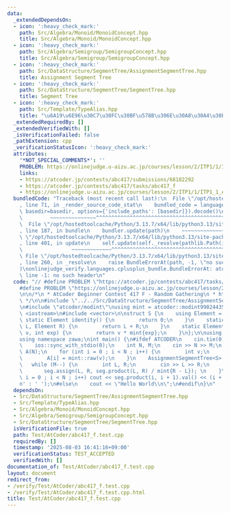 ```yaml
---
data:
  _extendedDependsOn:
  - icon: ':heavy_check_mark:'
    path: Src/Algebra/Monoid/MonoidConcept.hpp
    title: Src/Algebra/Monoid/MonoidConcept.hpp
  - icon: ':heavy_check_mark:'
    path: Src/Algebra/Semigroup/SemigroupConcept.hpp
    title: Src/Algebra/Semigroup/SemigroupConcept.hpp
  - icon: ':heavy_check_mark:'
    path: Src/DataStructure/SegmentTree/AssignmentSegmentTree.hpp
    title: Assignment Segment Tree
  - icon: ':heavy_check_mark:'
    path: Src/DataStructure/SegmentTree/SegmentTree.hpp
    title: Segment Tree
  - icon: ':heavy_check_mark:'
    path: Src/Template/TypeAlias.hpp
    title: "\u6A19\u6E96\u30C7\u30FC\u30BF\u578B\u306E\u30A8\u30A4\u30EA\u30A2\u30B9"
  _extendedRequiredBy: []
  _extendedVerifiedWith: []
  _isVerificationFailed: false
  _pathExtension: cpp
  _verificationStatusIcon: ':heavy_check_mark:'
  attributes:
    '*NOT_SPECIAL_COMMENTS*': ''
    PROBLEM: https://onlinejudge.u-aizu.ac.jp/courses/lesson/2/ITP1/1/ITP1_1_A
    links:
    - https://atcoder.jp/contests/abc417/submissions/68182292
    - https://atcoder.jp/contests/abc417/tasks/abc417_f
    - https://onlinejudge.u-aizu.ac.jp/courses/lesson/2/ITP1/1/ITP1_1_A
  bundledCode: "Traceback (most recent call last):\n  File \"/opt/hostedtoolcache/Python/3.13.7/x64/lib/python3.13/site-packages/onlinejudge_verify/documentation/build.py\"\
    , line 71, in _render_source_code_stat\n    bundled_code = language.bundle(stat.path,\
    \ basedir=basedir, options={'include_paths': [basedir]}).decode()\n          \
    \         ~~~~~~~~~~~~~~~^^^^^^^^^^^^^^^^^^^^^^^^^^^^^^^^^^^^^^^^^^^^^^^^^^^^^^^^^^^^^^^^^^\n\
    \  File \"/opt/hostedtoolcache/Python/3.13.7/x64/lib/python3.13/site-packages/onlinejudge_verify/languages/cplusplus.py\"\
    , line 187, in bundle\n    bundler.update(path)\n    ~~~~~~~~~~~~~~^^^^^^\n  File\
    \ \"/opt/hostedtoolcache/Python/3.13.7/x64/lib/python3.13/site-packages/onlinejudge_verify/languages/cplusplus_bundle.py\"\
    , line 401, in update\n    self.update(self._resolve(pathlib.Path(included), included_from=path))\n\
    \                ~~~~~~~~~~~~~^^^^^^^^^^^^^^^^^^^^^^^^^^^^^^^^^^^^^^^^^^^^\n \
    \ File \"/opt/hostedtoolcache/Python/3.13.7/x64/lib/python3.13/site-packages/onlinejudge_verify/languages/cplusplus_bundle.py\"\
    , line 260, in _resolve\n    raise BundleErrorAt(path, -1, \"no such header\"\
    )\nonlinejudge_verify.languages.cplusplus_bundle.BundleErrorAt: atcoder/modint:\
    \ line -1: no such header\n"
  code: "// #define PROBLEM \"https://atcoder.jp/contests/abc417/tasks/abc417_f\"\n\
    #define PROBLEM \"https://onlinejudge.u-aizu.ac.jp/courses/lesson/2/ITP1/1/ITP1_1_A\"\
    \n\n/*\n * AtCoder Beginner Contest 417 F - Random Gathering\n * https://atcoder.jp/contests/abc417/submissions/68182292\n\
    \ */\n\n#include \"../../Src/DataStructure/SegmentTree/AssignmentSegmentTree.hpp\"\
    \n#include \"atcoder/modint\"\nusing mint = atcoder::modint998244353;\n\n#include\
    \ <iostream>\n#include <vector>\n\nstruct S {\n    using Element = mint;\n   \
    \ static Element identity() {\n        return 0;\n    }\n    static Element operation(Element\
    \ L, Element R) {\n        return L + R;\n    }\n    static Element power(Element\
    \ v, int exp) {\n        return v * mint{exp};\n    }\n};\n\nusing namespace std;\n\
    using namespace zawa;\nint main() {\n#ifdef ATCODER\n    cin.tie(0);\n    cout.tie(0);\n\
    \    ios::sync_with_stdio(0);\n    int N, M;\n    cin >> N >> M;\n    vector<mint>\
    \ A(N);\n    for (int i = 0 ; i < N ; i++) {\n        int v;\n        cin >> v;\n\
    \        A[i] = mint::raw(v);\n    }\n    AssignmentSegmentTree<S> seg{A};\n \
    \   while (M--) {\n        int L, R;\n        cin >> L >> R;\n        L--;\n \
    \       seg.assign(L, R, seg.product(L, R) / mint{R - L}); \n    }\n    for (int\
    \ i = 0 ; i < N ; i++) cout << seg.product(i, i + 1).val() << (i + 1 == N ? '\\\
    n' : ' ');\n#else\n    cout << \"Hello World\\n\";\n#endif\n}\n"
  dependsOn:
  - Src/DataStructure/SegmentTree/AssignmentSegmentTree.hpp
  - Src/Template/TypeAlias.hpp
  - Src/Algebra/Monoid/MonoidConcept.hpp
  - Src/Algebra/Semigroup/SemigroupConcept.hpp
  - Src/DataStructure/SegmentTree/SegmentTree.hpp
  isVerificationFile: true
  path: Test/AtCoder/abc417_f.test.cpp
  requiredBy: []
  timestamp: '2025-08-03 16:41:16+09:00'
  verificationStatus: TEST_ACCEPTED
  verifiedWith: []
documentation_of: Test/AtCoder/abc417_f.test.cpp
layout: document
redirect_from:
- /verify/Test/AtCoder/abc417_f.test.cpp
- /verify/Test/AtCoder/abc417_f.test.cpp.html
title: Test/AtCoder/abc417_f.test.cpp
---
```

